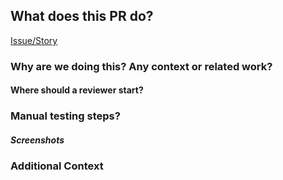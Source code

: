 ## What does this PR do?

[Issue/Story](LINK_TO_STORY)

### Why are we doing this? Any context or related work?

#### Where should a reviewer start?

### Manual testing steps?

##### Screenshots

### Additional Context
